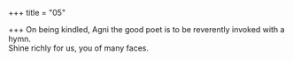 +++
title = "05"

+++
On being kindled, Agni the good poet is to be reverently invoked with  a hymn.  
Shine richly for us, you of many faces.  